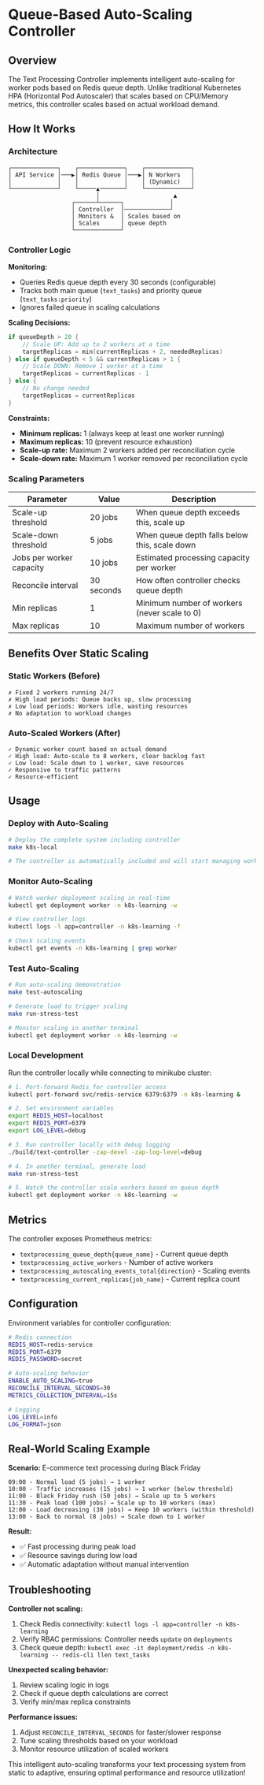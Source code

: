 # Queue-Based Auto-Scaling Controller

## Overview

The Text Processing Controller implements intelligent auto-scaling for worker pods based on Redis queue depth. Unlike traditional Kubernetes HPA (Horizontal Pod Autoscaler) that scales based on CPU/Memory metrics, this controller scales based on actual workload demand.

## How It Works

### Architecture

```
┌─────────────┐    ┌─────────────┐    ┌─────────────┐
│ API Service │───▶│ Redis Queue │───▶│ N Workers   │
│             │    │             │    │ (Dynamic)   │
└─────────────┘    └─────▲───────┘    └─────────────┘
                         │                     ▲
                  ┌──────┴──────┐             │
                  │ Controller  │─────────────┘
                  │ Monitors &  │ Scales based on
                  │ Scales      │ queue depth
                  └─────────────┘
```

### Controller Logic

**Monitoring:**
- Queries Redis queue depth every 30 seconds (configurable)
- Tracks both main queue (`text_tasks`) and priority queue (`text_tasks:priority`)
- Ignores failed queue in scaling calculations

**Scaling Decisions:**
```go
if queueDepth > 20 {
    // Scale UP: Add up to 2 workers at a time
    targetReplicas = min(currentReplicas + 2, neededReplicas)
} else if queueDepth < 5 && currentReplicas > 1 {
    // Scale DOWN: Remove 1 worker at a time
    targetReplicas = currentReplicas - 1
} else {
    // No change needed
    targetReplicas = currentReplicas
}
```

**Constraints:**
- **Minimum replicas:** 1 (always keep at least one worker running)
- **Maximum replicas:** 10 (prevent resource exhaustion)
- **Scale-up rate:** Maximum 2 workers added per reconciliation cycle
- **Scale-down rate:** Maximum 1 worker removed per reconciliation cycle

### Scaling Parameters

| Parameter | Value | Description |
|-----------|--------|-------------|
| Scale-up threshold | 20 jobs | When queue depth exceeds this, scale up |
| Scale-down threshold | 5 jobs | When queue depth falls below this, scale down |
| Jobs per worker capacity | 10 jobs | Estimated processing capacity per worker |
| Reconcile interval | 30 seconds | How often controller checks queue depth |
| Min replicas | 1 | Minimum number of workers (never scale to 0) |
| Max replicas | 10 | Maximum number of workers |

## Benefits Over Static Scaling

### Static Workers (Before)
```
✗ Fixed 2 workers running 24/7
✗ High load periods: Queue backs up, slow processing
✗ Low load periods: Workers idle, wasting resources  
✗ No adaptation to workload changes
```

### Auto-Scaled Workers (After)
```
✓ Dynamic worker count based on actual demand
✓ High load: Auto-scale to 8 workers, clear backlog fast
✓ Low load: Scale down to 1 worker, save resources
✓ Responsive to traffic patterns
✓ Resource-efficient
```

## Usage

### Deploy with Auto-Scaling

```bash
# Deploy the complete system including controller
make k8s-local

# The controller is automatically included and will start managing worker scaling
```

### Monitor Auto-Scaling

```bash
# Watch worker deployment scaling in real-time
kubectl get deployment worker -n k8s-learning -w

# View controller logs
kubectl logs -l app=controller -n k8s-learning -f

# Check scaling events
kubectl get events -n k8s-learning | grep worker
```

### Test Auto-Scaling

```bash
# Run auto-scaling demonstration
make test-autoscaling

# Generate load to trigger scaling
make run-stress-test

# Monitor scaling in another terminal
kubectl get deployment worker -n k8s-learning -w
```

### Local Development

Run the controller locally while connecting to minikube cluster:

```bash
# 1. Port-forward Redis for controller access
kubectl port-forward svc/redis-service 6379:6379 -n k8s-learning &

# 2. Set environment variables
export REDIS_HOST=localhost
export REDIS_PORT=6379
export LOG_LEVEL=debug

# 3. Run controller locally with debug logging
./build/text-controller -zap-devel -zap-log-level=debug

# 4. In another terminal, generate load
make run-stress-test

# 5. Watch the controller scale workers based on queue depth
kubectl get deployment worker -n k8s-learning -w
```

## Metrics

The controller exposes Prometheus metrics:

- `textprocessing_queue_depth{queue_name}` - Current queue depth
- `textprocessing_active_workers` - Number of active workers
- `textprocessing_autoscaling_events_total{direction}` - Scaling events
- `textprocessing_current_replicas{job_name}` - Current replica count

## Configuration

Environment variables for controller configuration:

```bash
# Redis connection
REDIS_HOST=redis-service
REDIS_PORT=6379
REDIS_PASSWORD=secret

# Auto-scaling behavior  
ENABLE_AUTO_SCALING=true
RECONCILE_INTERVAL_SECONDS=30
METRICS_COLLECTION_INTERVAL=15s

# Logging
LOG_LEVEL=info
LOG_FORMAT=json
```

## Real-World Scaling Example

**Scenario:** E-commerce text processing during Black Friday

```
09:00 - Normal load (5 jobs) → 1 worker
10:00 - Traffic increases (15 jobs) → 1 worker (below threshold)
11:00 - Black Friday rush (50 jobs) → Scale up to 5 workers
11:30 - Peak load (100 jobs) → Scale up to 10 workers (max)
12:00 - Load decreasing (30 jobs) → Keep 10 workers (within threshold)
13:00 - Back to normal (8 jobs) → Scale down to 1 worker
```

**Result:** 
- ✅ Fast processing during peak load
- ✅ Resource savings during low load  
- ✅ Automatic adaptation without manual intervention

## Troubleshooting

**Controller not scaling:**
1. Check Redis connectivity: `kubectl logs -l app=controller -n k8s-learning`
2. Verify RBAC permissions: Controller needs `update` on `deployments`
3. Check queue depth: `kubectl exec -it deployment/redis -n k8s-learning -- redis-cli llen text_tasks`

**Unexpected scaling behavior:**
1. Review scaling logic in logs
2. Check if queue depth calculations are correct
3. Verify min/max replica constraints

**Performance issues:**
1. Adjust `RECONCILE_INTERVAL_SECONDS` for faster/slower response
2. Tune scaling thresholds based on your workload
3. Monitor resource utilization of scaled workers

This intelligent auto-scaling transforms your text processing system from static to adaptive, ensuring optimal performance and resource utilization!